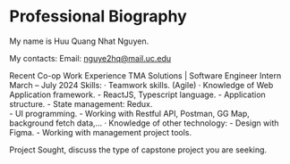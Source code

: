 
# Professional Biography 

My name is Huu Quang Nhat Nguyen.

My contacts: 
Email: nguye2hq@mail.uc.edu

Recent Co-op Work Experience
TMA Solutions | Software Engineer Intern	March – July 2024
Skills: 
· Teamwork skills. (Agile) 
· Knowledge of Web Application framework. 
	- ReactJS, Typescript language. 
	- Application structure. 
	- State management: Redux.  
	- UI programming. 
	- Working with Restful API, Postman, GG Map, background fetch data,… 
· Knowledge of other technology: 
	- Design with Figma. 
	- Working with management project tools. 

Project Sought, discuss the type of capstone project you are seeking.
